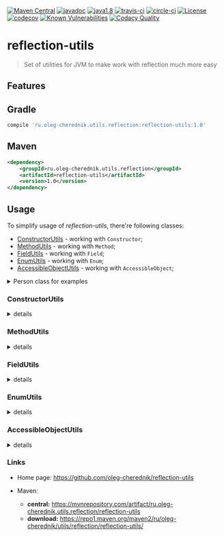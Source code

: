 [![Maven Central](https://maven-badges.herokuapp.com/maven-central/ru.oleg-cherednik.utils.reflection/reflection-utils/badge.svg)](https://maven-badges.herokuapp.com/maven-central/ru.oleg-cherednik.utils.reflection/reflection-utils)
[![javadoc](https://javadoc.io/badge2/ru.oleg-cherednik.utils.reflection/reflection-utils/javadoc.svg)](https://javadoc.io/doc/ru.oleg-cherednik.utils.reflection/reflection-utils)
[![java1.8](https://badgen.net/badge/java/1.8/blue)](https://badgen.net/)
[![travis-ci](https://travis-ci.com/oleg-cherednik/reflection-utils.svg?branch=dev)](https://travis-ci.com/oleg-cherednik/reflection-utils)
[![circle-ci](https://circleci.com/gh/oleg-cherednik/reflection-utils/tree/dev.svg?style=shield)](https://app.circleci.com/pipelines/github/oleg-cherednik/reflection-utils)
[![License](https://img.shields.io/badge/License-Apache%202.0-blue.svg)](http://www.apache.org/licenses/LICENSE-2.0.txt)
[![codecov](https://codecov.io/gh/oleg-cherednik/reflection-utils/branch/dev/graph/badge.svg?token=OGJF0VP4G6)](https://codecov.io/gh/oleg-cherednik/reflection-utils)
[![Known Vulnerabilities](https://snyk.io//test/github/oleg-cherednik/reflection-utils/badge.svg?targetFile=build.gradle)](https://snyk.io//test/github/oleg-cherednik/reflection-utils?targetFile=build.gradle)
[![Codacy Quality](https://app.codacy.com/project/badge/Grade/f4fe6d775eed4daa936620bb173052ae)](https://www.codacy.com/gh/oleg-cherednik/reflection-utils/dashboard?utm_source=github.com&amp;utm_medium=referral&amp;utm_content=oleg-cherednik/reflection-utils&amp;utm_campaign=Badge_Grade)    

# reflection-utils
> Set of utilities for JVM to make work with reflection much more easy

## Features

## Gradle

```groovy
compile 'ru.oleg-cherednik.utils.reflection:reflection-utils:1.0'
```

## Maven

```xml
<dependency>
    <groupId>ru.oleg-cherednik.utils.reflection</groupId>
    <artifactId>reflection-utils</artifactId>
    <version>1.0</version>
</dependency>
```
                                                    
## Usage 

To simplify usage of _reflection-utils_, there're following classes:
*   [ConstructorUtils](#constructorutils) - working with `Constructor`;
*   [MethodUtils](#methodutils) - working with `Method`;
*   [FieldUtils](#fieldutils) - working with `Field`;
*   [EnumUtils](#enumutils) - working with `Enum`;
*   [AccessibleObjectUtils](#accessibleobjectutils) - working with `AccessibleObject`;

<details><summary>Person class for examples</summary>
<p>

```java   
package ru.olegcherednik.utils.reflection.data;

public class Person {         

    private static final String AUTO = "ferrari";
    
    private String name = "defaultName";
    private int age = -1;
    private boolean marker;

    public Person() {}

    public Person(String name) {
        this.name = name;
    }
    
    public Person(String name, int age) {
        this.name = name;             
        this.age = age;
    }

    public Person(String name, int age, boolean marker) {
        this.name = name;             
        this.age = age;                               
        this.marker = marker;
    }

    public String getCity() {
        return "Saint-Petersburg";
    }

    public String getArgOne(int one) {
        return "args_" + one;
    }

    public String getArgTwo(int one, String two) {
        return "args_" + one + '_' + two; 
    }

    public String getArgThree(int one, String two, boolean three) {
        return "args_" + one + '_' + two + '_' + three; 
    }

}
```
</p>
</details>

### ConstructorUtils

<details><summary>details</summary>
<p>

#### Class object is available to use 

##### Invoke a constructor with no arguments for given class

```java
Person person = ConstructorUtils.invokeConstructor(Person.class);
```

##### Invoke a constructor with exactly one argument for given class

```java
Person person = ConstructorUtils.invokeConstructor(Person.class,
                                                   String.class, "anna");
```

##### Invoke a constructor with exactly two arguments for given class

```java
Person person = ConstructorUtils.invokeConstructor(Person.class,
                                                   String.class, "peter",
                                                   int.class, 71);
```

##### Invoke a constructor with exactly three arguments for given class

```java
Person person = ConstructorUtils.invokeConstructor(Person.class,
                                                   String.class, "marvin",
                                                   int.class, 91,
                                                   boolean.class, true); 
```

##### Invoke a constructor with many arguments for given class

```java
Person person = ConstructorUtils.invokeConstructor(Person.class,
                                  new Class<?>[] { String.class, int.class, boolean.class },
                                  new Object[] { "marvin", 91, true });
```

#### Class object is not available and use full class name as string

Define variable with canonical class name for `Person`:
```java
String canonicalName = "ru.olegcherednik.utils.reflection.data.Person";
// canonicalName == Person.class.getCanonicalName()
``` 

##### Invoke a constructor with no arguments for class with given classname

```java
Person person = ConstructorUtils.invokeConstructor(canonicalName);
```
##### Invoke a constructor with exactly one argument for class with given classname

```java
Person person = ConstructorUtils.invokeConstructor(canonicalName,
                                                   String.class, "anna");
```    

##### Invoke a constructor with exactly two arguments for class with given classname

```java
Person person = ConstructorUtils.invokeConstructor(canonicalName,
                                                   String.class, "peter",
                                                   int.class, 71);
```

##### Invoke a constructor with exactly three arguments for class with given classname

```java
Person person = ConstructorUtils.invokeConstructor(canonicalName,
                                                   String.class, "marvin",
                                                   int.class, 91,
                                                   boolean.class, true); 
```

##### Invoke a constructor with any number of arguments for class with given classname

```java
Person person = ConstructorUtils.invokeConstructor(canonicalName,
                                  new Class<?>[] { String.class, int.class, boolean.class },
                                  new Object[] { "marvin", 91, true });
```

#### Constructor object is available to use

##### Invoke a given constructor providing zero arguments

```java
Constructor<Person> constructor = Person.class.getDeclaredConstructor();
Person person = ConstructorUtils.invokeConstructor(constructor); 
```

##### Invoke a given constructor providing one argument

```java                                                                 
Constructor<Person> constructor = Person.class.getDeclaredConstructor(String.class);
Person person = ConstructorUtils.invokeConstructor(constructor, "anna");
```    

##### Invoke a given constructor providing two arguments

```java                                                                             
Constructor<Person> constructor = Person.class.getDeclaredConstructor(String.class,
                                                                      int.class);
Person person = ConstructorUtils.invokeConstructor(constructor, "peter", 71);
```

##### Invoke a given constructor providing three arguments

```java                                                                                        
Constructor<Person> constructor = Person.class.getDeclaredConstructor(String.class,
                                                                      int.class,
                                                                      boolean.class);
Person person = ConstructorUtils.invokeConstructor(constructor, "marvin", 91, true); 
```
</p>
</details>

### MethodUtils

<details><summary>details</summary>
<p>

Assume that instance of `Person` is declared:

```java
Person person = new Person();
```

#### Invoke not static method with given name and no arguments

```java                                                                             
String city = MethodUtils.invokeMethod(person, "getCity");
// city == "Saint-Ptersburg"
```

#### Invoke not static method with given name and exactly 1 argument

```java                      
String argOne = MethodUtils.invokeMethod(person, "getArgOne"
                                         int.class, 1);
// argOne == "args_1"
```   

#### Invoke not static method with given name and exactly 2 arguments

```java                      
String argTwo = MethodUtils.invokeMethod(person, "getArgTwo"
                                         int.class, 1,
                                         String.class, "x2");
// argTwo == "args_1_x2"
```

#### Invoke not static method with given name and exactly 3 arguments

```java                      
String argThree = MethodUtils.invokeMethod(person, "getArgThree"
                                           int.class, 1,
                                           String.class, "x2",
                                           boolean.class, true);
// argThree == "args_1_x2_true"
```

#### Invoke not static method with given name and any number of arguments

```java                      
String argThree = MethodUtils.invokeMethod(person, "getArgThree"
                                           new Class<?>[] { int.class, String.class, boolean.class },
                                           new Object[] { 1, "x2", true });
// argThree == "args_1_x2_true"
```

#### Invoke not static given method with given arguments

```java                      
Method method = person.getClass().getDeclaredMethod("getArgThree");
String argThree = MethodUtils.invokeMethod(person, method, 1, "x2", true);
// argThree == "args_1_x2_true"
```

</p>
</details>

### FieldUtils

<details><summary>details</summary>
<p>
</p>
</details>

### EnumUtils

<details><summary>details</summary>
<p>

#### Add new constant to the given enum

```java 
enum CarBrand {
    BMW,
    MERCEDES
}

EnumUtils.addConstant(CarBrand.class, "AUDI");
```
</p>
</details>

### AccessibleObjectUtils

<details><summary>details</summary>
<p>

#### Invoke consumer on the accessible object

Use consumer to do any activity on the given accessible object and no return any value.

```java
Person person = new Person();
Field field = person.getClass().getDeclaredField("name");
Consumer<Field> task = f -> f.set(person, "oleg");
AccessibleObjectUtils.invokeConsumer(field, task);
```

#### Invoke function on the accessible object

Use function to do any activity on the given accessible object and return a value

```java
Person person = new Person();  
Method method = person.getClass().getDeclaredMethod("getCity");
Function<Method, String> task = m -> (String)m.invoke(person); 
String city = AccessibleObjectUtils.invokeFunction(field, task);
```

#### Invoke not static accessible object

An accessible object could be either `Field` or `Method`.

```java
Person person = new Person();  
Field field = data.getClass().getDeclaredField("name");
AccessibleObjectUtils.invoke(person, field);
```

#### Invoke static accessible object

An accessible object could be either `Field` or `Method`.

```java
Field field = data.getClass().getDeclaredField("AUTO");
String auto1 = AccessibleObjectUtils.invoke(field);
String auto2 = AccessibleObjectUtils.invoke(null, field);    // alternative
```
</p>
</details>

### Links

*   Home page: https://github.com/oleg-cherednik/reflection-utils

*   Maven:
    *   **central:** https://mvnrepository.com/artifact/ru.oleg-cherednik.utils.reflection/reflection-utils
    *   **download:** https://repo1.maven.org/maven2/ru/oleg-cherednik/utils/reflection/reflection-utils/
